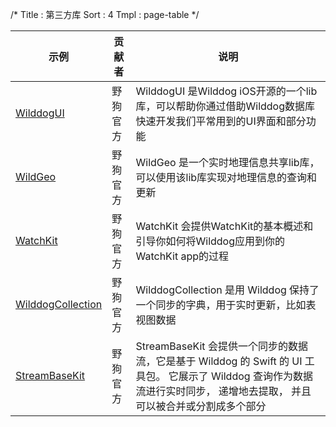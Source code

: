 /*
Title : 第三方库
Sort : 4
Tmpl : page-table
*/

| 示例 | 贡献者 | 说明 | 
|----|----|----| 
|<a href="https://github.com/WildDogTeam/lib-ios-wilddogui" target="_blank">WilddogUI</a>| 野狗官方 | WilddogUI 是Wilddog iOS开源的一个lib库，可以帮助你通过借助Wilddog数据库快速开发我们平常用到的UI界面和部分功能 |
|<a href="https://github.com/WildDogTeam/lib-ios-wildgeo" target="_blank">WildGeo</a> | 野狗官方 | WildGeo 是一个实时地理信息共享lib库，可以使用该lib库实现对地理信息的查询和更新 |
|<a href="https://github.com/WildDogTeam/lib-ios-watchkit" target="_blank" >WatchKit</a>| 野狗官方 | WatchKit 会提供WatchKit的基本概述和引导你如何将Wilddog应用到你的WatchKit app的过程 |
|<a href="https://github.com/WildDogTeam/lib-ios-objects" target="_blank">WilddogCollection</a> | 野狗官方 | WilddogCollection 是用 Wilddog 保持了一个同步的字典，用于实时更新，比如表视图数据 |
|<a href="https://github.com/WildDogTeam/lib-ios-streambase" target="_blank" >StreamBaseKit</a>| 野狗官方 | StreamBaseKit 会提供一个同步的数据流，它是基于 Wilddog 的 Swift 的 UI 工具包。 它展示了 Wilddog 查询作为数据流进行实时同步， 递增地去提取， 并且可以被合并或分割成多个部分 |




